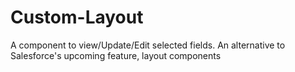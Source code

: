 # Custom-Layout
A component to view/Update/Edit selected fields. An alternative to Salesforce's upcoming feature, layout components
